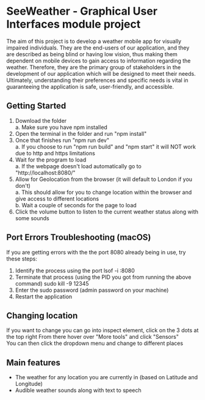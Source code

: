 # SeeWeather - Graphical User Interfaces module project
The aim of this project is to develop a weather mobile app for visually impaired individuals. They are the end-users of our application, and they are described as being blind or having low vision, thus making them dependent on mobile devices to gain access to information regarding the weather. Therefore, they are the primary group of stakeholders in the development of our application which will be designed to meet their needs. Ultimately, understanding their preferences and specific needs is vital in guaranteeing the application is safe, user-friendly, and accessible.  

## Getting Started
1. Download the folder <br>
	a. Make sure you have npm installed
2. Open the terminal in the folder and run "npm install"
3. Once that finishes run "npm run dev" <br>
	a. If you choose to run "npm run build" and "npm start" it will NOT work due to http and https limitations
4. Wait for the program to load <br>
	a. If the webpage doesn't load automatically go to "http://localhost:8080/"
5. Allow for Geolocation from the browser (it will default to London if you don't) <br>
	a. This should allow for you to change location within the browser and give access to different locations <br>
	b. Wait a couple of seconds for the page to load
6. Click the volume button to listen to the current weather status along with some sounds

## Port Errors Troubleshooting (macOS)
If you are getting errors with the the port 8080 already being in use, try these steps:
1. Identify the process using the port
   lsof -i :8080
2. Terminate that process (using the PID you got from running the above command)
   sudo kill -9 12345
3. Enter the sudo password (admin password on your machine)
4. Restart the application

## Changing location
If you want to change you can go into inspect element, click on the 3 dots at the top right
From there hover over "More tools" and click "Sensors" <br>
You can then click the dropdown menu and change to different places

## Main features
* The weather for any location you are currently in (based on Latitude and Longitude)
* Audible weather sounds along with text to speech
